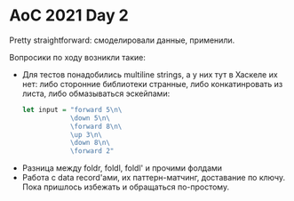 # AoC 2021 Day 2

Pretty straightforward: смоделировали данные, применили. 

Вопросики по ходу возникли такие:
- Для тестов понадобились multiline strings, а у них тут в Хаскеле их нет: либо сторонние библиотеки странные, либо конкатинровать из листа, либо обмазываться эскейпами:
  ```haskell
  let input = "forward 5\n\
              \down 5\n\
              \forward 8\n\
              \up 3\n\
              \down 8\n\
              \forward 2"
  ```
- Разница между foldr, foldl, foldl' и прочими фолдами
- Работа с data record'ами, их паттерн-матчинг, доставание по ключу. Пока пришлось избежать и обращаться по-простому.